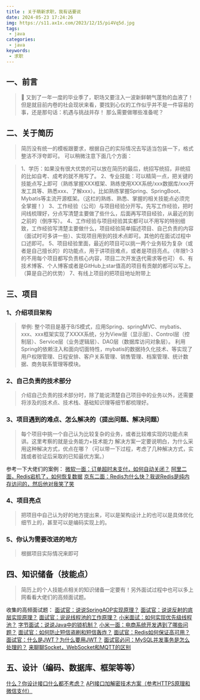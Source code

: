 ```yaml
---
title : 关于萌新求职，我有话要说
date: 2024-05-23 17:24:26
img: https://s11.ax1x.com/2023/12/15/pi4Vq5d.jpg
tags:
 - java
categories: 
 - java
keywords:
 - 求职
---
```

## 一、前言
> 🎯 又到了一年一度的毕业季了，职场又要注入一波新鲜朝气蓬勃的血液了！但是就目前内卷的社会现状来看，要找到心仪的工作似乎并不是一件容易的事，还是那句话：机遇与挑战并存！
> 那么需要做哪些准备呢？

## 二、关于简历

> 简历没有统一的模板跟要求，根据自己的实际情况去写适当包装一下，格式整洁不浮夸即可。
> 可以稍微注意下面几个方面：

> 1、学历：如果没有很大优势的可以放在简历的最后，统招写统招，非统招的比如自考、成考的就不用写了。
> 2、专业技能：可以精简一点，把关键的技能点写上即可（熟练掌握XXX框架、熟练使用XXX系统/xxx数据库/xxx开发工具等、熟悉xxx、了解xxx）。比如熟练掌握Spring、SpringBoot、Mybatis等主流开源框架。（这栏的熟练、熟悉、掌握的相关技能点必须完全掌握！）
> 3、工作经验（公司）与项目经验分开写。先写工作经验，把时间线梳理好，分点写清楚主要做了些什么，后面再写项目经验，从最近的到之前的（倒序写）。
> 4、工作经验与项目经验其实都可以不用写的特别细致，工作经验写清楚主要做什么，项目经验简单描述项目、自己负责的内容（面试时可多讲一些）、实现项目用到的技术点即可。其他的在面试过程中口述即可。
> 5、项目经验里面，最近的项目可以挑一两个业务较为复杂（或者是自己擅长的）的功能点，用于讲项目难点，或者是项目亮点。（年限1-3的不用每个项目都写负责核心内容，项目二次开发迭代需求等也可）
> 6、有技术博客、个人博客或者是GitHub上star值高的项目有贡献的都可以写上。（算是自己的优势）
> 7、有线上项目的把项目地址附带上


## 三、项目

### 1、介绍项目架构
> 举例: 整个项目是基于B/S模式，应用Spring、springMVC、mybatis、xxx、xxx框架实现了XXXX系统，分为View层（显示层）、Control层（控制层）、Service层（业务逻辑层）、DAO层（数据库访问对象层）。
利用Spring的依赖注入和面向切面特性，mybatis的数据持久化技术、等实现了用户权限管理、日程安排、客户关系管理、销售管理、档案管理、统计数据、商务联系管理等模块。

### 2、自己负责的技术部分
> 介绍自己负责的技术部分时，除了能说清楚自己项目中的业务以外，还需要将涉及的技术点、技术栈、基础知识理等细节都梳理好。


### 3、项目遇到的难点、怎么解决的（提出问题、解决问题）
> 每个项目中挑一个自己认为比较复杂的业务，或者比较难实现的功能点来讲。这里考察的就是业务能力+技术能力
> 解决方案一定要说明白，为什么采用这种解决方式，优点在哪？（可以带一下过程，考虑了几种解决方式，实践或者验证后采取的已知最优方案。）

参考一下大佬们的案例：
[微软一面：订单超时未支付，如何自动关闭？](https://juejin.cn/post/7361715712992935975)
[阿里二面，Redis宕机了，如何恢复数据](https://juejin.cn/post/7342480215533404170)
[京东二面：Redis为什么快？我说Redis是纯内存访问的，然后他对我笑了笑](https://juejin.cn/post/7350652060872310793)

### 4、项目亮点
> 把项目中自己认为好的地方提出来，可以是架构设计上的也可以是具体优化细节上的，甚至可以是编码实现上的。

### 5、你认为需要改进的地方
> 根据项目实际情况来即可


## 四、知识储备（技能点）
> 简历上的个人技能点相关的知识储备一定要有！另外面试过程中也可以多上网看看大佬们的高频面试题。

收集的高频面试题：
[面试官：说说SpringAOP实现原理？](https://juejin.cn/post/7342427121665441811)
[面试官：说说反射的底层实现原理？](https://juejin.cn/post/7346009985791541298)
[面试官：说说线程池的工作原理？](https://juejin.cn/post/7344834567150927907)
[小米面试：如何实现优先级线程池？](https://juejin.cn/post/7370708996418764854)
[字节面试：说说Java中的锁机制？](https://juejin.cn/post/7367975773518774323)
[小米一面：电商系统开发遇到了哪些问题？](https://juejin.cn/post/7354974699133255731)
[面试官：如何防止短信盗刷和短信轰炸？](https://juejin.cn/post/7331663247002255400)
[面试官：Redis如何保证高可用？](https://juejin.cn/post/7340172161628782655)
[面试官：什么是JWT？为什么要用JWT？](https://juejin.cn/post/7309310129024008230)
[面试官必问：MySQL并发事务是怎么处理的？](https://juejin.cn/post/7346036731727511578)
[来聊聊Socket，WebSocket和MQTT的区别](https://juejin.cn/post/7370879551428149285)


## 五、设计（编码、数据库、框架等等）

[什么？你设计接口什么都不考虑？](https://juejin.cn/post/7343548913034133523)
[API接口加解密技术方案（参考HTTPS原理和微信支付）](https://juejin.cn/post/7358368402795692082)